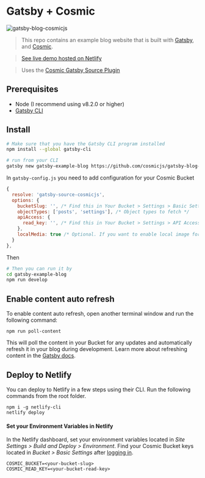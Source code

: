 # Gatsby + Cosmic

![gatsby-blog-cosmicjs](https://cdn.cosmicjs.com/fe5196f0-42c2-11ea-8d10-df553329919a-gatsby-blog-cosmic.png "The index page of the starter blog")

> This repo contains an example blog website that is built with [Gatsby](https://www.gatsbyjs.org/), and [Cosmic](https://www.cosmicjs.com).

> [See live demo hosted on Netlify](https://gatsby-blog-cosmicjs.netlify.com/)

> Uses the [Cosmic Gatsby Source Plugin](https://www.npmjs.com/package/gatsby-source-cosmicjs)

## Prerequisites

- Node (I recommend using v8.2.0 or higher)
- [Gatsby CLI](https://www.gatsbyjs.org/docs/)

## Install

``` bash
# Make sure that you have the Gatsby CLI program installed
npm install --global gatsby-cli

# run from your CLI
gatsby new gatsby-example-blog https://github.com/cosmicjs/gatsby-blog-cosmicjs
```
In `gatsby-config.js` you need to add configuration for your Cosmic Bucket

``` javascript
{
  resolve: 'gatsby-source-cosmicjs',
  options: {
    bucketSlug: '', /* Find this in Your Bucket > Settings > Basic Settings after logging in at https://app.cosmicjs.com/login */
    objectTypes: ['posts', 'settings'], /* Object types to fetch */
    apiAccess: {
      read_key: '', /* Find this in Your Bucket > Settings > API Access after logging in at https://app.cosmicjs.com/login */
    },
    localMedia: true /* Optional. If you want to enable local image for Gatsby Image */
  }
},
```

Then

``` bash
# Then you can run it by
cd gatsby-example-blog
npm run develop
```

## Enable content auto refresh
To enable content auto refresh, open another terminal window and run the following command:
```
npm run poll-content
```
This will poll the content in your Bucket for any updates and automatically refresh it in your blog during development. Learn more about refreshing content in the [Gatsby docs](https://www.gatsbyjs.com/docs/refreshing-content/).

## Deploy to Netlify
You can deploy to Netlify in a few steps using their CLI. Run the following commands from the root folder.
```
npm i -g netlify-cli
netlify deploy
```

#### Set your Environment Variables in Netlify
In the Netlify dashboard, set your environment variables located in <i>Site Settings > Build and Deploy > Environment</i>. Find your Cosmic Bucket keys located in <i>Bucket > Basic Settings</i> after <a href="https://app.cosmicjs.com/login">logging in</a>.
```
COSMIC_BUCKET=<your-bucket-slug>
COSMIC_READ_KEY=<your-bucket-read-key>
```
